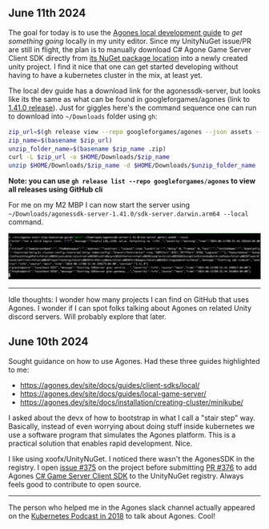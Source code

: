 ## June 11th 2024
The goal for today is to use the [Agones local development guide](https://agones.dev/site/docs/guides/client-sdks/local/) to _get something going_ locally in my unity editor. Since my UnityNuGet issue/PR are still in flight, the plan is to manually download C# Agone Game Server Client SDK directly from [its NuGet package location](https://www.nuget.org/packages/AgonesSDK) into a newly created unity project. I find it nice that one can get started developing without having to have a kubernetes cluster in the mix, at least yet.

The local dev guide has a download link for the agonessdk-server, but looks like its the same as what can be found in googleforgames/agones (link to [1.41.0 release](https://github.com/googleforgames/agones/releases/tag/v1.41.0)). Just for giggles here's the command sequence one can run to download into `~/Downloads` folder using `gh`:
```bash
zip_url=$(gh release view --repo googleforgames/agones --json assets --jq '.assets[] | select(.name | contains("agonessdk-server-")) | .url')
zip_name=$(basename $zip_url)
unzip_folder_name=$(basename $zip_name .zip)
curl -L $zip_url -o $HOME/Downloads/$zip_name
unzip $HOME/Downloads/$zip_name -d $HOME/Downloads/$unzip_folder_name
```
__Note: you can use `gh release list --repo googleforgames/agones` to view all releases using GitHub cli__

For me on my M2 MBP I can now start the server using `~/Downloads/agonessdk-server-1.41.0/sdk-server.darwin.arm64 --local` command.

![first-time-starting-serversdk-locally.png](media/first-time-starting-serversdk-locally.png)

---

Idle thoughts: I wonder how many projects I can find on GitHub that uses Agones. I wonder if I can spot folks talking about Agones on related Unity discord servers. Will probably explore that later.

## June 10th 2024
Sought guidance on how to use Agones. Had these three guides highlighted to me:
- https://agones.dev/site/docs/guides/client-sdks/local/
- https://agones.dev/site/docs/guides/local-game-server/
- https://agones.dev/site/docs/installation/creating-cluster/minikube/

I asked about the devx of how to bootstrap in what I call a "stair step" way. Basically, instead of even worrying about doing stuff inside kubernetes we use a software program that simulates the Agones platform. This is a practical solution that enables rapid development. Nice.

I like using xoofx/UnityNuGet. I noticed there wasn't the AgonesSDK in the registry. I open [issue #375](https://github.com/xoofx/UnityNuGet/issues/375) on the project before submitting [PR #376](https://github.com/xoofx/UnityNuGet/pull/376) to add Agones [C# Game Server Client SDK](https://agones.dev/site/docs/guides/client-sdks/csharp/) to the UnityNuGet registry. Always feels good to contribute to open source.

---

The person who helped me in the Agones slack channel actually appeared on the [Kubernetes Podcast in 2018](https://kubernetespodcast.com/episode/026-agones/) to talk about Agones. Cool!

